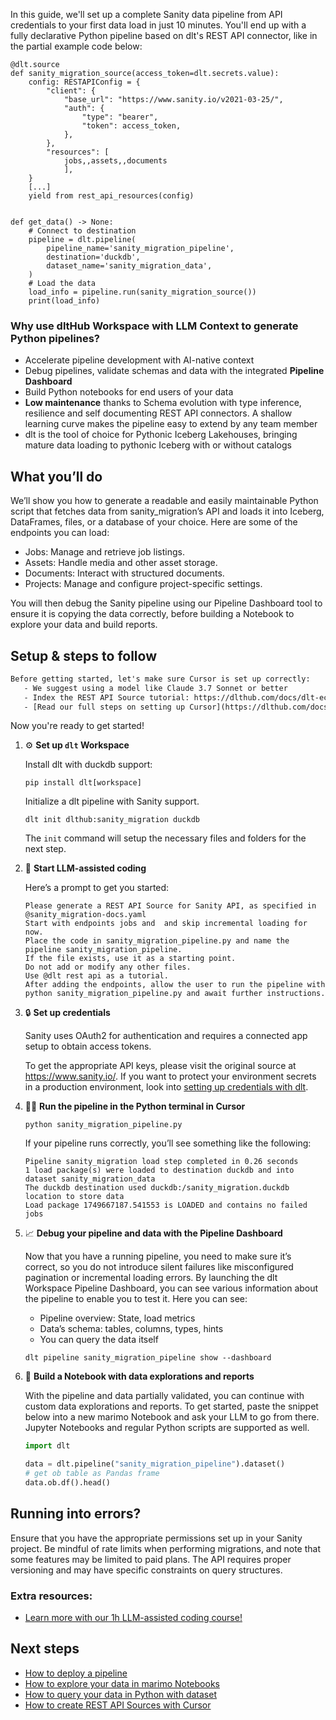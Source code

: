 In this guide, we'll set up a complete Sanity data pipeline from API credentials to your first data load in just 10 minutes. You'll end up with a fully declarative Python pipeline based on dlt's REST API connector, like in the partial example code below:

```python-outcome
@dlt.source
def sanity_migration_source(access_token=dlt.secrets.value):
    config: RESTAPIConfig = {
        "client": {
            "base_url": "https://www.sanity.io/v2021-03-25/",
            "auth": {
                "type": "bearer",
                "token": access_token,
            },
        },
        "resources": [
            jobs,,assets,,documents
            ],
    }
    [...]
    yield from rest_api_resources(config)


def get_data() -> None:
    # Connect to destination
    pipeline = dlt.pipeline(
        pipeline_name='sanity_migration_pipeline',
        destination='duckdb',
        dataset_name='sanity_migration_data', 
    )
    # Load the data
    load_info = pipeline.run(sanity_migration_source())
    print(load_info) 
```

### Why use dltHub Workspace with LLM Context to generate Python pipelines?

- Accelerate pipeline development with AI-native context
- Debug pipelines, validate schemas and data with the integrated **Pipeline Dashboard**
- Build Python notebooks for end users of your data
- **Low maintenance** thanks to Schema evolution with type inference, resilience and self documenting REST API connectors. A shallow learning curve makes the pipeline easy to extend by any team member
- dlt is the tool of choice for Pythonic Iceberg Lakehouses, bringing mature data loading to pythonic Iceberg with or without catalogs

## What you’ll do

We’ll show you how to generate a readable and easily maintainable Python script that fetches data from sanity_migration’s API and loads it into Iceberg, DataFrames, files, or a database of your choice. Here are some of the endpoints you can load:

- Jobs: Manage and retrieve job listings.
- Assets: Handle media and other asset storage.
- Documents: Interact with structured documents.
- Projects: Manage and configure project-specific settings.

You will then debug the Sanity pipeline using our Pipeline Dashboard tool to ensure it is copying the data correctly, before building a Notebook to explore your data and build reports.

## Setup & steps to follow

```default
Before getting started, let's make sure Cursor is set up correctly:
   - We suggest using a model like Claude 3.7 Sonnet or better
   - Index the REST API Source tutorial: https://dlthub.com/docs/dlt-ecosystem/verified-sources/rest_api/ and add it to context as **@dlt rest api**
   - [Read our full steps on setting up Cursor](https://dlthub.com/docs/dlt-ecosystem/llm-tooling/cursor-restapi#23-configuring-cursor-with-documentation)
```

Now you're ready to get started!

1. ⚙️ **Set up `dlt` Workspace**
    
    Install dlt with duckdb support:
    ```shell
    pip install dlt[workspace]
    ```

    Initialize a dlt pipeline with Sanity support.
    ```shell
    dlt init dlthub:sanity_migration duckdb
    ```

    The `init` command will setup the necessary files and folders for the next step.
    
2. 🤠 **Start LLM-assisted coding**
    
    Here’s a prompt to get you started:
    
    ```prompt
    Please generate a REST API Source for Sanity API, as specified in @sanity_migration-docs.yaml 
    Start with endpoints jobs and  and skip incremental loading for now. 
    Place the code in sanity_migration_pipeline.py and name the pipeline sanity_migration_pipeline. 
    If the file exists, use it as a starting point. 
    Do not add or modify any other files. 
    Use @dlt rest api as a tutorial. 
    After adding the endpoints, allow the user to run the pipeline with python sanity_migration_pipeline.py and await further instructions.
    ```

    
3. 🔒 **Set up credentials** 
    
    Sanity uses OAuth2 for authentication and requires a connected app setup to obtain access tokens.
    
    To get the appropriate API keys, please visit the original source at https://www.sanity.io/.
    If you want to protect your environment secrets in a production environment, look into [setting up credentials with dlt](https://dlthub.com/docs/walkthroughs/add_credentials).
    
4. 🏃‍♀️ **Run the pipeline in the Python terminal in Cursor**
    
    ```shell
    python sanity_migration_pipeline.py
    ```
    
    If your pipeline runs correctly, you’ll see something like the following:
    
    ```shell
    Pipeline sanity_migration load step completed in 0.26 seconds
    1 load package(s) were loaded to destination duckdb and into dataset sanity_migration_data
    The duckdb destination used duckdb:/sanity_migration.duckdb location to store data
    Load package 1749667187.541553 is LOADED and contains no failed jobs
    ```
    
5. 📈 **Debug your pipeline and data with the Pipeline Dashboard**

    Now that you have a running pipeline, you need to make sure it’s correct, so you do not introduce silent failures like misconfigured pagination or incremental loading errors. By launching the dlt Workspace Pipeline Dashboard, you can see various information about the pipeline to enable you to test it. Here you can see:
    - Pipeline overview: State, load metrics
    - Data’s schema: tables, columns, types, hints
    - You can query the data itself
    
    ```shell
    dlt pipeline sanity_migration_pipeline show --dashboard
    ```
    
6. 🐍 **Build a Notebook with data explorations and reports**

    With the pipeline and data partially validated, you can continue with custom data explorations and reports. To get started, paste the snippet below into a new marimo Notebook and ask your LLM to go from there. Jupyter Notebooks and regular Python scripts are supported as well.

    
    ```python
    import dlt

   data = dlt.pipeline("sanity_migration_pipeline").dataset()
   # get ob table as Pandas frame
   data.ob.df().head()
    ```

## Running into errors?

Ensure that you have the appropriate permissions set up in your Sanity project. Be mindful of rate limits when performing migrations, and note that some features may be limited to paid plans. The API requires proper versioning and may have specific constraints on query structures.

### Extra resources:

- [Learn more with our 1h LLM-assisted coding course!](https://www.youtube.com/watch?v=GGid70rnJuM)

## Next steps

- [How to deploy a pipeline](https://dlthub.com/docs/walkthroughs/deploy-a-pipeline)
- [How to explore your data in marimo Notebooks](https://dlthub.com/docs/general-usage/dataset-access/marimo)
- [How to query your data in Python with dataset](https://dlthub.com/docs/general-usage/dataset-access/dataset)
- [How to create REST API Sources with Cursor](https://dlthub.com/docs/dlt-ecosystem/llm-tooling/cursor-restapi)